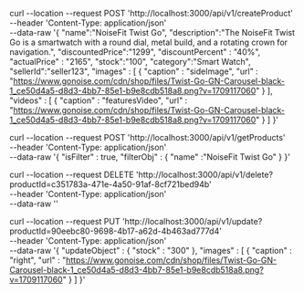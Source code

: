 curl --location --request POST 'http://localhost:3000/api/v1/createProduct' \
--header 'Content-Type: application/json' \
--data-raw '{
    "name":"NoiseFit Twist Go",
    "description":"The NoiseFit Twist Go is a smartwatch with a round dial, metal build, and a rotating crown for navigation.",
    "discountedPrice":"1299",
    "discountPercent" : "40%",
    "actualPrice" : "2165",
    "stock":"100",
    "category":"Smart Watch",
    "sellerId":"seller123",
    "images" : [
        {
        "caption" : "sideImage",
        "url" : "https://www.gonoise.com/cdn/shop/files/Twist-Go-GN-Carousel-black-1_ce50d4a5-d8d3-4bb7-85e1-b9e8cdb518a8.png?v=1709117060"
        }
    ],
    "videos" : [
        {
        "caption" : "featuresVideo",
        "url" : "https://www.gonoise.com/cdn/shop/files/Twist-Go-GN-Carousel-black-1_ce50d4a5-d8d3-4bb7-85e1-b9e8cdb518a8.png?v=1709117060"
        }
    ]
}'


curl --location --request POST 'http://localhost:3000/api/v1/getProducts' \
--header 'Content-Type: application/json' \
--data-raw '{
    "isFilter" : true,
    "filterObj" : {
        "name" :"NoiseFit Twist Go"
    }
}'


curl --location --request DELETE 'http://localhost:3000/api/v1/delete?productId=c351783a-471e-4a50-91af-8cf721bed94b' \
--header 'Content-Type: application/json' \
--data-raw ''


curl --location --request PUT 'http://localhost:3000/api/v1/update?productId=90eebc80-9698-4b17-a62d-4b463ad777d4' \
--header 'Content-Type: application/json' \
--data-raw '{
    "updateObject" : {
        "stock" : "300"
    },
    "images" : [
        {
            "caption" : "right",
            "url" : "https://www.gonoise.com/cdn/shop/files/Twist-Go-GN-Carousel-black-1_ce50d4a5-d8d3-4bb7-85e1-b9e8cdb518a8.png?v=1709117060"
        }
    ]
}'


